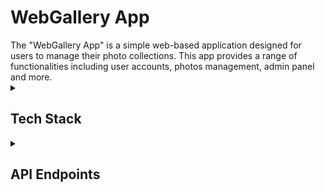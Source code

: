 <h1>WebGallery App</h1>
The "WebGallery App" is a simple web-based application designed for users to manage their photo collections. This app provides a range of functionalities including user accounts, photos management, admin panel and more.

<details>
<summary><h2>Tech Stack</h2></summary>
<p1>&#x2022 <b>Java 17:</b> Programming language used for implementing the application.</p1><br><br>
<p1>&#x2022 <b>Spring Boot:</b> Framework used for building web applications.</p1><br><br>
<p1>&#x2022 <b>PostgreSQL:</b> Database for storing photos and user information.</p1>
</details>
<details>
  <summary><h2>API Endpoints</h2></summary>
  <p1>&#x2022 <b>'POST /register':</b> Register a new user account.</p1><br><br>
  <p1>&#x2022 <b>'POST /login':</b>  Login an existing user.</p1><br><br>
  <p1>&#x2022 <b>'POST /logout':</b> Logout the currently logged-in user.</p1><br><br>
  <p1>&#x2022 <b>'POST /user/image/upload':</b> Upload a new image to the user's gallery.</p1><br><br>
  <p1>&#x2022 <b>'GET /user/image/{uuid}':</b> Retrive an image with uuid that belongs to the logged-in user.</p1><br><br>
  <p1>&#x2022 <b>'GET /user/image/{uuid}/info':</b> Retrive an informations about an image with uuid that belongs to the logged-in user.</p1><br><br>
  <p1>&#x2022 <b>'GET /user/images':</b> Retrive all images that belongs to the logged-in user.</p1><br><br>
</details>
